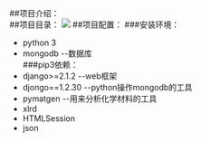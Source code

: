 ##项目介绍：  
##项目目录： 
![](https://github.com/wochaotiandeyingyingying/BM-Project/tree/master/bm_project/static/img/list.png) 
##项目配置： 
###安装环境：  
* python 3  
* mongodb --数据库  
###pip3依赖：  
* django>=2.1.2 --web框架  
* djongo==1.2.30 --python操作mongodb的工具  
* pymatgen --用来分析化学材料的工具  
* xlrd  
* HTMLSession  
* json
 

